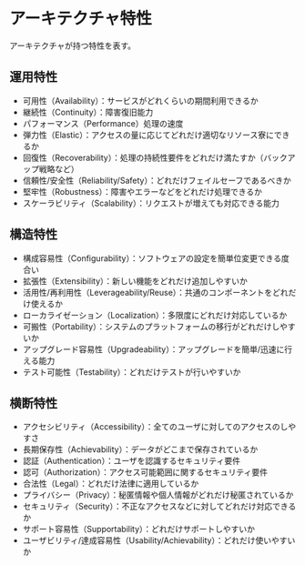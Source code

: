 # アーキテクチャ特性
アーキテクチャが持つ特性を表す。

## 運用特性
- 可用性（Availability）：サービスがどれくらいの期間利用できるか
- 継続性（Continuity）：障害復旧能力
- パフォーマンス（Performance）処理の速度
- 弾力性（Elastic）：アクセスの量に応じてどれだけ適切なリソース寮にできるか
- 回復性（Recoverability）：処理の持続性要件をどれだけ満たすか（バックアップ戦略など）
- 信頼性/安全性（Reliability/Safety）：どれだけフェイルセーフであるべきか
- 堅牢性（Robustness）：障害やエラーなどをどれだけ処理できるか
- スケーラビリティ（Scalability）：リクエストが増えても対応できる能力

## 構造特性
- 構成容易性（Configurability）：ソフトウェアの設定を簡単位変更できる度合い
- 拡張性（Extensibility）：新しい機能をどれだけ追加しやすいか
- 活用性/再利用性（Leverageability/Reuse）：共通のコンポーネントをどれだけ使えるか
- ローカライゼーション（Localization）：多限度にどれだけ対応しているか
- 可搬性（Portability）：システムのプラットフォームの移行がどれだけしやすいか
- アップグレード容易性（Upgradeability）：アップグレードを簡単/迅速に行える能力
- テスト可能性（Testability）：どれだけテストが行いやすいか

## 横断特性
- アクセシビリティ（Accessibility）：全てのユーザに対してのアクセスのしやすさ
- 長期保存性（Achievability）：データがどこまで保存されているか
- 認証（Authentication）：ユーザを認識するセキュリティ要件
- 認可（Authorization）：アクセス可能範囲に関するセキュリティ要件
- 合法性（Legal）：どれだけ法律に適用しているか
- プライバシー（Privacy）：秘匿情報や個人情報がどれだけ秘匿されているか
- セキュリティ（Security）：不正なアクセスなどに対してどれだけ対応できるか
- サポート容易性（Supportability）：どれだけサポートしやすいか
- ユーザビリティ/達成容易性（Usability/Achievability）：どれだけ使いやすいか
